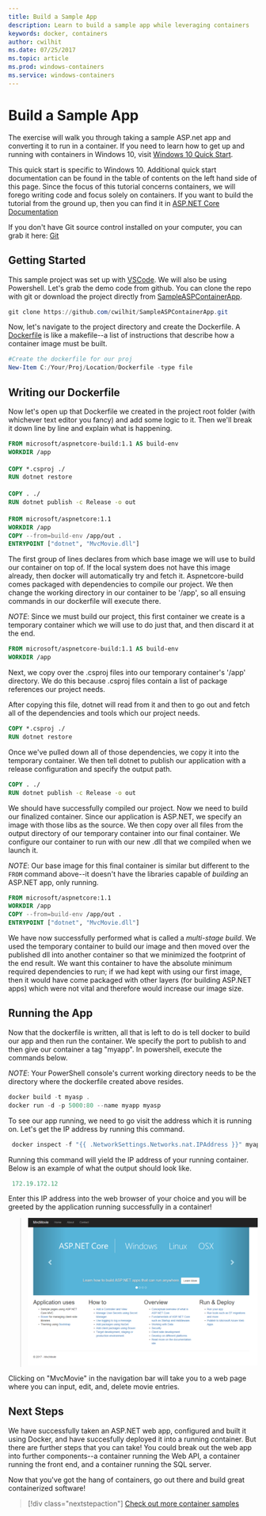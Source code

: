 ```yaml
---
title: Build a Sample App
description: Learn to build a sample app while leveraging containers
keywords: docker, containers
author: cwilhit
ms.date: 07/25/2017
ms.topic: article
ms.prod: windows-containers
ms.service: windows-containers
---
```


# Build a Sample App

The exercise will walk you through taking a sample ASP.net app and converting it to run in a container. If you need to learn how to get up and running with containers in Windows 10, visit [Windows 10 Quick Start](./quick-start-windows-10.md).

This quick start is specific to Windows 10. Additional quick start documentation can be found in the table of contents on the left hand side of this page. Since the focus of this tutorial concerns containers, we will forego writing code and focus solely on containers. If you want to build the tutorial from the ground up, then you can find it in [ASP.NET Core Documentation](https://docs.microsoft.com/aspnet/core/tutorials/first-mvc-app-xplat/)

If you don't have Git source control installed on your computer, you can grab it here: [Git](https://git-scm.com/download)

## Getting Started

This sample project was set up with [VSCode](https://code.visualstudio.com/). We will also be using Powershell. Let's grab the demo code from github. You can clone the repo with git or download the project directly from [SampleASPContainerApp](https://github.com/cwilhit/SampleASPContainerApp).

```Powershell
git clone https://github.com/cwilhit/SampleASPContainerApp.git
```

Now, let's navigate to the project directory and create the Dockerfile. A [Dockerfile](https://docs.docker.com/engine/reference/builder/) is like a makefile--a list of instructions that describe how a container image must be built.

```Powershell
#Create the dockerfile for our proj
New-Item C:/Your/Proj/Location/Dockerfile -type file
```

## Writing our Dockerfile

Now let's open up that Dockerfile we created in the project root folder (with whichever text editor you fancy) and add some logic to it. Then we'll break it down line by line and explain what is happening.

```Dockerfile
FROM microsoft/aspnetcore-build:1.1 AS build-env
WORKDIR /app

COPY *.csproj ./
RUN dotnet restore

COPY . ./
RUN dotnet publish -c Release -o out

FROM microsoft/aspnetcore:1.1
WORKDIR /app
COPY --from=build-env /app/out .
ENTRYPOINT ["dotnet", "MvcMovie.dll"]
```

The first group of lines declares from which base image we will use to build our container on top of. If the local system does not have this image already, then docker will automatically try and fetch it. Aspnetcore-build comes packaged with dependencies to compile our project. We then change the working directory in our container to be '/app', so all ensuing commands in our dockerfile will execute there.

_NOTE_: Since we must build our project, this first container we create is a temporary container which we will use to do just that, and then discard it at the end.

```Dockerfile
FROM microsoft/aspnetcore-build:1.1 AS build-env
WORKDIR /app
```

Next, we copy over the .csproj files into our temporary container's '/app' directory. We do this because .csproj files contain a list of package references our project needs.

After copying this file, dotnet will read from it and then to go out and fetch all of the dependencies and tools which our project needs.

```Dockerfile
COPY *.csproj ./
RUN dotnet restore
```

Once we've pulled down all of those dependencies, we copy it into the temporary container. We then tell dotnet to publish our application with a release configuration and specify the output path.

```Dockerfile
COPY . ./
RUN dotnet publish -c Release -o out
```

We should have successfully compiled our project. Now we need to build our finalized container. Since our application is ASP.NET, we specify an image with those libs as the source. We then copy over all files from the output directory of our temporary container into our final container. We configure our container to run with our new .dll that we compiled when we launch it.

_NOTE_: Our base image for this final container is similar but different to the ```FROM``` command above--it doesn't have the libraries capable of _building_ an ASP.NET app, only running.

```Dockerfile
FROM microsoft/aspnetcore:1.1
WORKDIR /app
COPY --from=build-env /app/out .
ENTRYPOINT ["dotnet", "MvcMovie.dll"]
```

We have now successfully performed what is called a _multi-stage build_. We used the temporary container to build our image and then moved over the published dll into another container so that we minimized the footprint of the end result. We want this container to have the absolute minimum required dependencies to run; if we had kept with using our first image, then it would have come packaged with other layers (for building ASP.NET apps) which were not vital and therefore would increase our image size.

## Running the App

Now that the dockerfile is written, all that is left to do is tell docker to build our app and then run the container. We specify the port to publish to and then give our container a tag "myapp". In powershell, execute the commands below.

_NOTE_: Your PowerShell console's current working directory needs to be the directory where the dockerfile created above resides.

```Powershell
docker build -t myasp .
docker run -d -p 5000:80 --name myapp myasp
```

To see our app running, we need to go visit the address which it is running on. Let's get the IP address by running this command.

```Powershell
 docker inspect -f "{{ .NetworkSettings.Networks.nat.IPAddress }}" myapp
```

Running this command will yield the IP address of your running container. Below is an example of what the output should look like.

```Powershell
 172.19.172.12
```

Enter this IP address into the web browser of your choice and you will be greeted by the application running successfully in a container!

>![](media/SampleAppScreenshot.png)

Clicking on "MvcMovie" in the navigation bar will take you to a web page where you can input, edit, and, delete movie entries.

## Next Steps

We have successfully taken an ASP.NET web app, configured and built it using Docker, and have succesfully deployed it into a running container. But there are further steps that you can take! You could break out the web app into further components--a container running the Web API, a container running the front end, and a container running the SQL server.

Now that you've got the hang of containers, go out there and build great containerized software!

> [!div class="nextstepaction"]
> [Check out more container samples](../samples.md)

